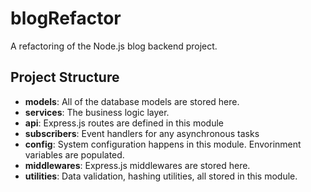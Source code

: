 # blogRefactor
A refactoring of the Node.js blog backend project.

## Project Structure
- **models**: All of the database models are stored here.
- **services**: The business logic layer.
- **api**: Express.js routes are defined in this module
- **subscribers**: Event handlers for any asynchronous tasks
- **config**: System configuration happens in this module. Envorinment variables are populated.
- **middlewares**: Express.js middlewares are stored here.
- **utilities**: Data validation, hashing utilities, all stored in this module.
